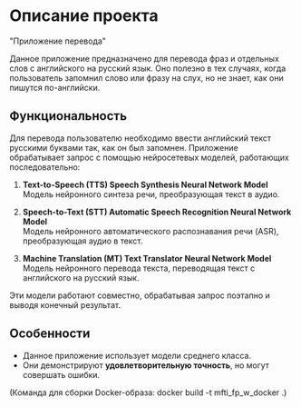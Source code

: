 # Описание проекта

"Приложение перевода"

Данное приложение предназначено для перевода фраз и отдельных слов с английского на русский язык. Оно полезно в тех случаях, когда пользователь запомнил слово или фразу на слух, но не знает, как они пишутся по-английски.

## Функциональность

Для перевода пользователю необходимо ввести английский текст русскими буквами так, как он был запомнен. Приложение обрабатывает запрос с помощью нейросетевых моделей, работающих последовательно:

1. **Text-to-Speech (TTS) Speech Synthesis Neural Network Model**  
   Модель нейронного синтеза речи, преобразующая текст в аудио.

2. **Speech-to-Text (STT) Automatic Speech Recognition Neural Network Model**  
   Модель нейронного автоматического распознавания речи (ASR), преобразующая аудио в текст.

3. **Machine Translation (MT) Text Translator Neural Network Model**  
   Модель нейронного перевода текста, переводящая текст с английского на русский язык.

Эти модели работают совместно, обрабатывая запрос поэтапно и выводя конечный результат.

## Особенности

- Данное приложение использует модели среднего класса. 
- Они демонстрируют **удовлетворительную точность**, но могут совершать ошибки. 



(Команда для сборки Docker-образа: docker build -t  mfti_fp_w_docker .)